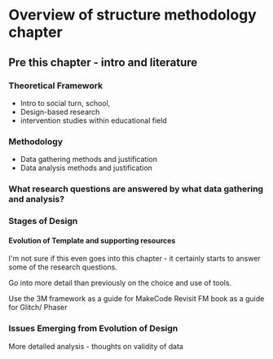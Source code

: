# Overview of structure methodology chapter

## Pre this chapter - intro and literature



### Theoretical Framework
- Intro to social turn, school,
- Design-based research
- intervention studies within educational field

<!-- - AT -->
  <!-- - what is AT in brief
  - why AT for this Study
  - what flavour of AT and why
  - finding the unit of analysis -->

### Methodology
- Data gathering methods and justification
- Data analysis methods and justification

### What research questions are answered by what data gathering and analysis?

<!-- See the thesis by Digital Game Education: Designing interventions to encourage players’ informed reflections on their digital gaming practices Rafael Marques de Albuquerque

As this is done very methodically
-->



### Stages of Design

#### Evolution of Template and supporting resources
I'm not sure if this even goes into this chapter - it certainly starts to answer some of the research questions.

Go into more detail than previously on the choice and use of tools.

Use the 3M framework as a guide for MakeCode
Revisit FM book as a guide for Glitch/ Phaser



### Issues Emerging from Evolution of Design

More detailed analysis - thoughts on validity of data
